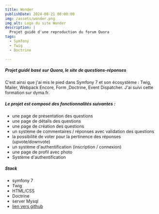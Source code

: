 ```yaml
---
title: Wonder
publishDate: 2024-08-21 00:00:00
img: /assets/wonder.png
img_alt: Logo du site Wonder
description: |
  Projet guidé d'une reproduction du forum Quora
tags:
  - Symfony
  - Twig
  - Doctrine
  
---
```


 ##### Projet guidé basé sur Quora, le site de questions-réponses

C'est ainsi que j'ai mis le pied dans Symfony 7 et son écosystème : Twig, Mailer, Webpack Encore, Form ,Doctrine, Event Dispatcher. J'ai suivi cette formation sur dyma.fr. 

##### Le projet est composé des fonctionnalités suivantes : 

- une page de présentation des questions
- une page de détails des questions
- une page de création des questions
- un système de commentaires / réponses avec validation des questions
- la possibilité de voter pour la pertinence des réponses (upvote/downvote)
- un système d'authentification (inscription / connexion)
- une page de profil avec photo
- Système d'authentification

##### Stack

- symfony 7 
- Twig
- HTML/CSS
- Doctrine
- server Mysql
- <a href = "https://github.com/Lisadev84/wonder" target="_blank">lien vers github</a>



